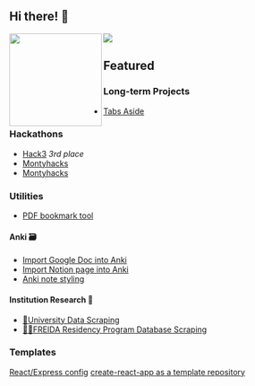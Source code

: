 
## Hi there! 👋

<div>
  <img height="165" align="left" src="https://github-readme-stats.vercel.app/api?username=blueputty01&count_private=true&include_all_commits=true" />
  <img src="https://github-readme-stats.vercel.app/api/top-langs/?username=blueputty01&layout=compact" />
</div>

## Featured

### Long-term Projects
* [Tabs Aside](https://github.com/blueputty01/tabs-aside)

### Hackathons
* [Hack3](https://github.com/blueputty01/hack3) _3rd place_
* [Montyhacks](https://github.com/blueputty01/ai-farming-client)
* [Montyhacks](https://github.com/blueputty01/ai-farming-server)

### Utilities
* [PDF bookmark tool](https://github.com/blueputty01/pdf-bookmarking)

#### Anki 🗃️
* [Import Google Doc into Anki](https://github.com/blueputty01/google-doc-2-anki)
* [Import Notion page into Anki](https://github.com/blueputty01/notion-to-anki)
* [Anki note styling](https://github.com/blueputty01/anki-card-styles)

#### Institution Research 🏫
* [👩‍University Data Scraping](https://github.com/blueputty01/college-data-collection)
* [👩‍⚕️FREIDA Residency Program Database Scraping](https://github.com/blueputty01/ama-scraping)

### Templates
[React/Express config](https://github.com/blueputty01/react-express-template)
[create-react-app as a template repository](https://github.com/blueputty01/create-react-app-template)
